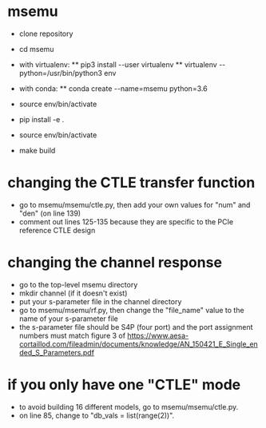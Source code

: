 # msemu

* clone repository
* cd msemu
* with virtualenv:
** pip3 install --user virtualenv
** virtualenv --python=/usr/bin/python3 env
* with conda:
** conda create --name=msemu python=3.6
* source env/bin/activate
* pip install -e .

* source env/bin/activate
* make build

# changing the CTLE transfer function
* go to msemu/msemu/ctle.py, then add your own values for "num" and "den" (on line 139)
* comment out lines 125-135 because they are specific to the PCIe reference CTLE design

# changing the channel response
* go to the top-level msemu directory
* mkdir channel (if it doesn't exist)
* put your s-parameter file in the channel directory
* go to msemu/msemu/rf.py, then change the "file_name" value to the name of your s-parameter file
* the s-parameter file should be S4P (four port) and the port assignment numbers must match figure 3 of https://www.aesa-cortaillod.com/fileadmin/documents/knowledge/AN_150421_E_Single_ended_S_Parameters.pdf

# if you only have one "CTLE" mode
* to avoid building 16 different models, go to msemu/msemu/ctle.py.
* on line 85, change to "db_vals = list(range(2))".  
